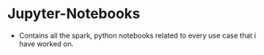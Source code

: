 # Jupyter-Notebooks

- Contains all the spark, python notebooks related to every use case that i have worked on.
